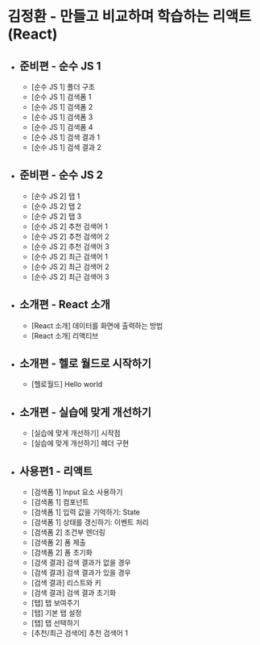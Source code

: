 # 김정환 - 만들고 비교하며 학습하는 리액트 (React)
- 준비편 - 순수 JS 1
  - 
  - [순수 JS 1] 폴더 구조
  - [순수 JS 1] 검색폼 1
  - [순수 JS 1] 검색폼 2
  - [순수 JS 1] 검색폼 3
  - [순수 JS 1] 검색폼 4
  - [순수 JS 1] 검색 결과 1
  - [순수 JS 1] 검색 결과 2
- 준비편 - 순수 JS 2
  - 
  - [순수 JS 2] 탭 1
  - [순수 JS 2] 탭 2
  - [순수 JS 2] 탭 3
  - [순수 JS 2] 추천 검색어 1
  - [순수 JS 2] 추천 검색어 2
  - [순수 JS 2] 추천 검색어 3
  - [순수 JS 2] 최근 검색어 1
  - [순수 JS 2] 최근 검색어 2
  - [순수 JS 2] 최근 검색어 3
- 소개편 - React 소개
  - 
  - [React 소개] 데이터를 화면에 출력하는 방법
  - [React 소개] 리액티브
- 소개편 - 헬로 월드로 시작하기 
  - 
  - [헬로월드] Hello world
- 소개편 - 실습에 맞게 개선하기
  -
  - [실습에 맞게 개선하기] 시작점
  - [실습에 맞게 개선하기] 헤더 구현
- 사용편1 - 리액트
  -
  - [검색폼 1] Input 요소 사용하기
  - [검색폼 1] 컴포넌트
  - [검색폼 1] 입력 값을 기억하기: State
  - [검색폼 1] 상태를 갱신하기: 이벤트 처리   
  - [검색폼 2] 조건부 렌더링
  - [검색폼 2] 폼 제출
  - [검색폼 2] 폼 초기화
  - [검색 결과] 검색 결과가 없을 경우 
  - [검색 결과] 검색 결과가 있을 경우 
  - [검색 결과] 리스트와 키
  - [검색 결과] 검색 결과 초기화
  - [탭] 탭 보여주기
  - [탭] 기본 탭 설정
  - [탭] 탭 선택하기
  - [추천/최근 검색어] 추천 검색어 1